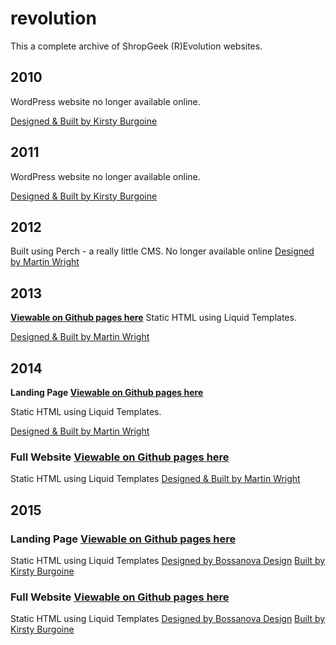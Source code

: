 # revolution
This a complete archive of ShropGeek (R)Evolution websites.

## 2010
WordPress website no longer available online.

[Designed & Built by Kirsty Burgoine](http://kirstyburgoine.co.uk/)

## 2011
WordPress website no longer available online.

[Designed & Built by Kirsty Burgoine](http://kirstyburgoine.co.uk/)

## 2012
Built using Perch - a really little CMS. No longer available online
[Designed by Martin Wright](https://github.com/wrightmartin)

## 2013 
**[Viewable on Github pages here](https://kirstyburgoine.github.io/revolution/2013/full-site/converted-html/)**
Static HTML using Liquid Templates.

[Designed & Built by Martin Wright](https://github.com/wrightmartin)

## 2014

**Landing Page [Viewable on Github pages here](https://kirstyburgoine.github.io/revolution/2014/landing-page/converted-html/)**

Static HTML using Liquid Templates.

[Designed & Built by Martin Wright](https://github.com/wrightmartin)

### Full Website [Viewable on Github pages here](https://kirstyburgoine.github.io/revolution/2014/full-site/converted-html/)
Static HTML using Liquid Templates
[Designed & Built by Martin Wright](https://github.com/wrightmartin)

## 2015

### Landing Page [Viewable on Github pages here](https://kirstyburgoine.github.io/revolution/2015/landing-page/converted-html/)
Static HTML using Liquid Templates
[Designed by Bossanova Design](http://bossanova.io/)
[Built by Kirsty Burgoine](http://kirstyburgoine.co.uk/)

### Full Website [Viewable on Github pages here](https://kirstyburgoine.github.io/revolution/2014/full-site/converted-html/)
Static HTML using Liquid Templates
[Designed by Bossanova Design](http://bossanova.io/)
[Built by Kirsty Burgoine](http://kirstyburgoine.co.uk/)
